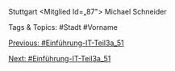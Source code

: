 <Stadt>Stuttgart</Stadt>
</Mitglied>
<Mitglied Id=„87">
<Vorname>Michael</Vorname>
<Nachname>Schneider</Nachname>

   Tags & Topics:
   #Stadt
   #Vorname

[Previous: #Einführung-IT-Teil3a_51](Einführung-IT-Teil3a_51.md)

[Next: #Einführung-IT-Teil3a_51](Einführung-IT-Teil3a_51.md)